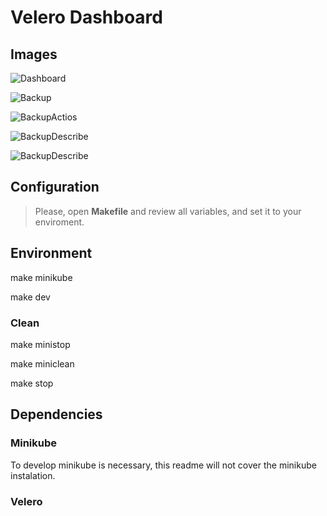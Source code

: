 # Velero Dashboard

## Images
![Dashboard](https://github.com/klinux/velero-dashboard/blob/master/images/dashboard.png)

![Backup](https://github.com/klinux/velero-dashboard/blob/master/images/backup.png)

![BackupActios](https://github.com/klinux/velero-dashboard/blob/master/images/backup_actions.png)

![BackupDescribe](https://github.com/klinux/velero-dashboard/blob/master/images/backup_describe.png)

![BackupDescribe](https://github.com/klinux/velero-dashboard/blob/master/images/backup_logs.png)


## Configuration
> Please, open **Makefile** and review all variables, and set it to your enviroment.

## Environment
make minikube

make dev

### Clean
make ministop

make miniclean

make stop

## Dependencies

### Minikube
To develop minikube is necessary, this readme will not cover the minikube instalation.

### Velero

